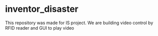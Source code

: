 # inventor_disaster
This repository was made for IS project. We are building video control by RFID reader and GUI to play video
